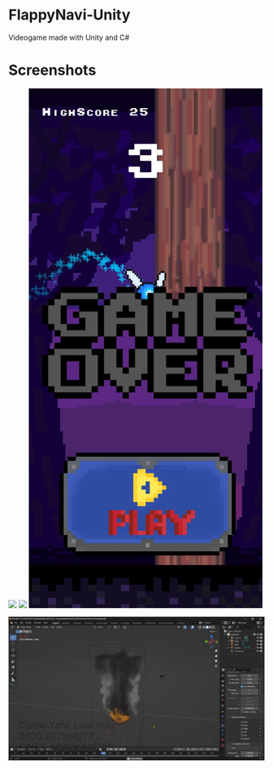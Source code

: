 # FlappyNavi-Unity
Videogame made with Unity and C#

# Screenshots
![](https://github.com/larz120/FlappyNavi-Unity/Gameplay.gif)
![](https://github.com/larz120/FlappyNavi-Unity/Gameplay01.jpeg)
![](https://github.com/larz120/FlappyNavi-Unity/blob/main/GameOver.jpeg)

![](https://github.com/larz120/SimulacionPorComputadora-CarlosLara/blob/main/Practica_06/imagen_2023-10-22_000519814.png)
